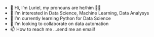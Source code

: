 - 👋 Hi, I’m Luriel, my pronouns are he/him 🏳️‍⚧️
- 👀 I’m interested in Data Science, Machine Learning, Data Analysys 
- 🌱 I’m currently learning Python for Data Science
- 💞️ I’m looking to collaborate on  data automation 
- 📫 How to reach me ...send me an email! 


